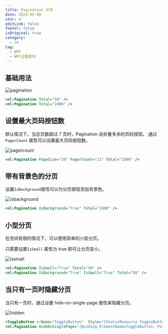 ```yaml
---
title: Pagination 分页
date: 2024-05-08
star: 4
editLink: false
footer: false
isOriginal: true
category:
  - C#
tag:
  - WPF
  - WPF主题控件
---
```


## 基础用法

![pagination](https://nas.ilyl.life:8092/wpf-theme/pagination/pagination.gif)

```xml
<nl:Pagination Total="50" />
<nl:Pagination Total="1000" />
```

## 设置最大页码按钮数

默认情况下，当总页数超过 7 页时，Pagination 会折叠多余的页码按钮。 通过`PagerCount` 属性可以设置最大页码按钮数。

![pagercount](https://nas.ilyl.life:8092/wpf-theme/pagination/pagination-pagercount.gif)

```xml
<nl:Pagination PageSize="20" PagerCount="11" Total="1000" />
```

## 带有背景色的分页

设置`IsBackground`属性可以为分页按钮添加背景色。

![isbackground](https://nas.ilyl.life:8092/wpf-theme/pagination/pagination-isbackground.gif)

```xml
<nl:Pagination IsBackground="True" Total="1000" />
```

## 小型分页

在空间有限的情况下，可以使用简单的小型分页。

只需要设置`IsSmall` 属性为 true 即可让分页变小。

![issmall](https://nas.ilyl.life:8092/wpf-theme/pagination/pagination-issmall.gif)

```xml
<nl:Pagination IsSmall="True" Total="50" />
<nl:Pagination IsBackground="True" IsSmall="True" Total="50" />
```

## 当只有一页时隐藏分页

当只有一页时，通过设置 hide-on-single-page 属性来隐藏分页。

![hidden](https://nas.ilyl.life:8092/wpf-theme/pagination/pagination-hidden.gif)

```xml
<ToggleButton x:Name="ToggleButton"  Style="{StaticResource ToggleButtonAsSwitchStyle}" />
<nl:Pagination HideOnSinglePage="{Binding ElementName=ToggleButton, Path=IsChecked}" Total="5" />
```